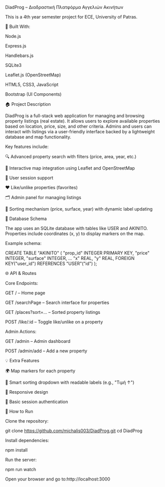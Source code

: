 DiadProg – Διαδραστική Πλατφόρμα Αγγελιών Ακινήτων

This is a 4th year semester project for ECE, University of Patras.

🔧 Built With:

Node.js

Express.js

Handlebars.js

SQLite3

Leaflet.js (OpenStreetMap)

HTML5, CSS3, JavaScript

Bootstrap (UI Components)

🏠 Project Description

DiadProg is a full-stack web application for managing and browsing property listings (real estate). It allows users to explore available properties based on location, price, size, and other criteria. Admins and users can interact with listings via a user-friendly interface backed by a lightweight database and map functionality.

Key features include:

🔍 Advanced property search with filters (price, area, year, etc.)

📍 Interactive map integration using Leaflet and OpenStreetMap

👤 User session support

❤️ Like/unlike properties (favorites)

🗂️ Admin panel for managing listings

🧱 Sorting mechanism (price, surface, year) with dynamic label updating

📁 Database Schema

The app uses an SQLite database with tables like USER and AKINITO. Properties include coordinates (x, y) to display markers on the map.

Example schema:

CREATE TABLE "AKINITO" (
  "prop_id" INTEGER PRIMARY KEY,
  "price" INTEGER,
  "surface" INTEGER,
  ...
  "x" REAL,
  "y" REAL,
  FOREIGN KEY("user_id") REFERENCES "USER"("id")
);

🌐 API & Routes

Core Endpoints:

GET / – Home page

GET /searchPage – Search interface for properties

GET /places?sort=... – Sorted property listings

POST /like/:id – Toggle like/unlike on a property

Admin Actions:

GET /admin – Admin dashboard

POST /admin/add – Add a new property

💡 Extra Features

🌍 Map markers for each property

🧠 Smart sorting dropdown with readable labels (e.g., "Τιμή ↑")

📱 Responsive design

🔐 Basic session authentication

🚀 How to Run

Clone the repository:

git clone https://github.com/michalis003/DiadProg.git
cd DiadProg

Install dependencies:

npm install

Run the server:

npm run watch

Open your browser and go to:http://localhost:3000

